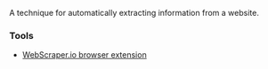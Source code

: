 A technique for automatically extracting information from a website. 
### Tools
* [WebScraper.io browser extension](https://webscraper.io/)